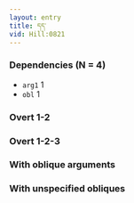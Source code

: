 ```yaml
---
layout: entry
title: དད་
vid: Hill:0821
---
```

### Dependencies (N = 4)
* `arg1` 1
* `obl` 1


### Overt 1-2


### Overt 1-2-3


### With oblique arguments


### With unspecified obliques
